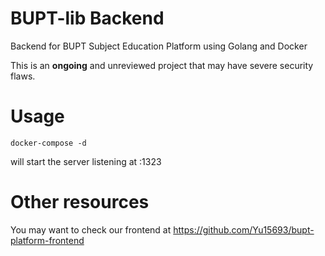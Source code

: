 # BUPT-lib Backend

Backend for BUPT Subject Education Platform using Golang and Docker

This is an **ongoing** and unreviewed project that may have severe security flaws.

# Usage

`
docker-compose -d
`

will start the server listening at :1323

# Other resources

You may want to check our frontend at https://github.com/Yu15693/bupt-platform-frontend
